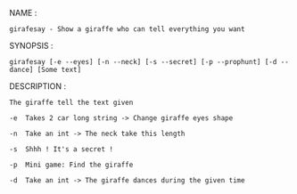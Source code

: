 
NAME : 

	girafesay - Show a giraffe who can tell everything you want

SYNOPSIS :

	girafesay [-e --eyes] [-n --neck] [-s --secret] [-p --prophunt] [-d --dance] [Some text]

DESCRIPTION :
	
	The giraffe tell the text given

	-e	Takes 2 car long string -> Change giraffe eyes shape
	
	-n	Take an int -> The neck take this length

	-s  Shhh ! It's a secret !

	-p  Mini game: Find the giraffe

	-d  Take an int -> The giraffe dances during the given time

